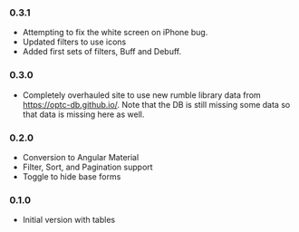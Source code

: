 ### 0.3.1
* Attempting to fix the white screen on iPhone bug.
* Updated filters to use icons
* Added first sets of filters, Buff and Debuff.

### 0.3.0
* Completely overhauled site to use new rumble library data from https://optc-db.github.io/. Note that the DB is still missing some data so that data is missing here as well.

### 0.2.0
* Conversion to Angular Material
* Filter, Sort, and Pagination support
* Toggle to hide base forms

### 0.1.0
* Initial version with tables
